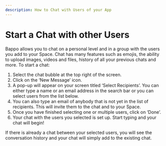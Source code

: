 ```yaml
---
description: How to Chat with Users of your App
---
```


# Start a Chat with other Users

Bappo allows you to chat on a personal level and in a group with the users you add to your Space. Chat has many features such as emojis, the ability to upload images, videos and files, history of all your previous chats and more. To start a chat:

1. Select the chat bubble at the top right of the screen.
2. Click on the ‘New Message’ icon.
3. A pop-up will appear on your screen titled ‘Select Recipients’. You can either type a name or an email address in the search bar or you can select users from the list below.
4. You can also type an email of anybody that is not yet in the list of recipients. This will invite them to the chat and to your Space.
5. Once you have finished selecting one or multiple users, click on ‘Done’.
6. Your chat with the users you selected is set up. Start typing and your chat will begin! 

If there is already a chat between your selected users, you will see the conversation history and your chat will simply add to the existing chat.

